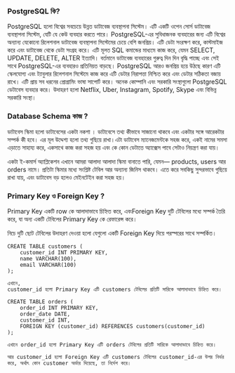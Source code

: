 ### PostgreSQL কি?

PostgreSQL হলো বিশ্বের সবচেয়ে উন্নত ডাটাবেজ ব্যবস্থাপনা সিস্টেম। এটি একটি ওপেন সোর্স ডাটাবেজ ব্যবস্থাপনা সিস্টেম, যেটি যে কেউ ব্যবহার করতে পারে। PostgreSQL-এর সুবিধাজনক ব্যবহারের জন্য এটি বিশ্বের অন্যান্য যেকোনো রিলেশনাল ডাটাবেজ ব্যবস্থাপনা সিস্টেমের চেয়ে বেশি জনপ্রিয়। এটি ডেটা সংরক্ষণ করে, কাস্টমাইজ করে এবং ডাটাবেজ থেকে ডেটা সংগ্রহ করে। এটি মূলত SQL কমান্ডের মাধ্যমে কাজ করে, যেমন SELECT, UPDATE, DELETE, ALTER ইত্যাদি।
বর্তমানে ডাটাবেজ ব্যবহারের গুরুত্ব দিন দিন বৃদ্ধি পাচ্ছে এবং সেই সাথে PostgreSQL-এর ব্যবহারও প্রতিনিয়ত বাড়ছে। PostgreSQL আরও জনপ্রিয় হয়ে উঠছে কারণ এটি স্কেলযোগ্য এবং ট্যাবুলার রিলেশনাল সিস্টেমে কাজ করে এটি ডেটার নিরাপত্তা নিশ্চিত করে এবং ডেটার সঠিকতা বজায় রাখে। এটি প্রায় সব ধরনের প্রোগ্রামিং ভাষা সাপোর্ট করে। অনেক কোম্পানি এবং সরকারি সংস্থাগুলো PostgreSQL ডেটাবেস ব্যবহার করে। উদাহরণ হলো Netflix, Uber, Instagram, Spotify, Skype এবং বিভিন্ন সরকারি সংস্থা।

### Database Schema কাজ ?

ডাটাবেস স্কিমা হলো ডাটাবেসের একটা নকশা । ডাটাবেসে তথ্য কীভাবে সাজানো থাকবে এবং একটার সঙ্গে আরেকটার সম্পর্ক কী হবে। এর মূল উদ্দেশ্য হলো তথ্য গুছিয়ে রাখা।এটা ডাটাবেস ম্যানেজমেন্টকে সহজ করে, একই নামের সমসা এড়াতে সাহায্য করে, একসাথে কাজ করা সহজ হয় এবং কে কোন ডেটাতে অ্যাক্সেস পাবে সেটাও নিয়ন্ত্রণ করা যায়।

একটা ই-কমার্স অ্যাপ্লিকেশন এখানে আমরা আলাদা আলাদা স্কিমা বানাতে পারি, যেমন— products, users আর orders নামে। প্রতিটা স্কিমার মধ্যে সংশ্লিষ্ট টেবিল আর অন্যান্য জিনিস থাকবে। এতে করে সবকিছু সুন্দরভাবে গুছিয়ে রাখা যায়, এবং ডাটাবেস বড় হলেও মেইনটেইন করা সহজ হয়।

### Primary Key ও Foreign Key ?

Primary Key একটি row কে আলাদাভাবে চিহ্নিত করে, এবংForeign Key দুটি টেবিলের মধ্যে সম্পর্ক তৈরি করে, যা অন্য একটি টেবিলের Primary Key কে রেফারেন্স করে।

নিচে দুটি ছোট টেবিলের উদাহরণ দেওয়া হলো যেগুলো একটি Foreign Key দিয়ে পরস্পরের সাথে সম্পর্কিত।

```
CREATE TABLE customers (
    customer_id INT PRIMARY KEY,
    name VARCHAR(100),
    email VARCHAR(100)
);

এখানে,
customer_id হলো Primary Key এটি customers টেবিলের প্রতিটি সারিকে আলাদাভাবে চিহ্নিত করে।

CREATE TABLE orders (
    order_id INT PRIMARY KEY,
    order_date DATE,
    customer_id INT,
    FOREIGN KEY (customer_id) REFERENCES customers(customer_id)
);

এখানে order_id হলো Primary Key এটি orders টেবিলের প্রতিটি সারিকে আলাদাভাবে চিহ্নিত করে।

আর customer_id হলো Foreign Key এটি customers টেবিলের customer_id-এর উপর নির্ভর করে, অর্থাৎ কোন customer অর্ডার দিয়েছে, তা নির্দেশ করে।

```
